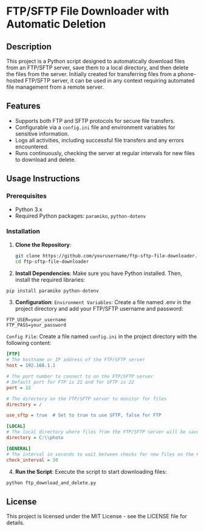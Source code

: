 # FTP/SFTP File Downloader with Automatic Deletion

## Description

This project is a Python script designed to automatically download files from an FTP/SFTP server, save them to a local directory, and then delete the files from the server. Initially created for transferring files from a phone-hosted FTP/SFTP server, it can be used in any context requiring automated file management from a remote server.

## Features

- Supports both FTP and SFTP protocols for secure file transfers.
- Configurable via a `config.ini` file and environment variables for sensitive information.
- Logs all activities, including successful file transfers and any errors encountered.
- Runs continuously, checking the server at regular intervals for new files to download and delete.

## Usage Instructions

### Prerequisites

- Python 3.x
- Required Python packages: `paramiko`, `python-dotenv`

### Installation

1. **Clone the Repository**:
   ```sh
   git clone https://github.com/yourusername/ftp-sftp-file-downloader.git
   cd ftp-sftp-file-downloader
   ```
2. **Install Dependencies**:
Make sure you have Python installed. Then, install the required libraries:
```sh
pip install paramiko python-dotenv
```
3. **Configuration**:
`Environment Variables`:
Create a file named .env in the project directory and add your FTP/SFTP username and password:
```.env
FTP_USER=your_username
FTP_PASS=your_password
```
`Config File`:
Create a file named `config.ini` in the project directory with the following content:
```config.ini
[FTP]
# The hostname or IP address of the FTP/SFTP server
host = 192.168.1.1

# The port number to connect to on the FTP/SFTP server
# Default port for FTP is 21 and for SFTP is 22
port = 22

# The directory on the FTP/SFTP server to monitor for files
directory = /

use_sftp = true  # Set to true to use SFTP, false for FTP

[LOCAL]
# The local directory where files from the FTP/SFTP server will be saved
directory = C:\\photo

[GENERAL]
# The interval in seconds to wait between checks for new files on the FTP/SFTP server
check_interval = 30
```
4. **Run the Script**:
Execute the script to start downloading files:
```sh
python ftp_download_and_delete.py
```

## License
This project is licensed under the MIT License - see the LICENSE file for details.

